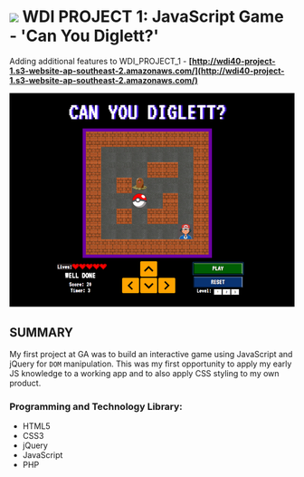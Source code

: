 # ![](https://ga-dash.s3.amazonaws.com/production/assets/logo-9f88ae6c9c3871690e33280fcf557f33.png) WDI PROJECT 1: JavaScript Game - 'Can You Diglett?'

Adding additional features to WDI_PROJECT_1 - **[http://wdi40-project-1.s3-website-ap-southeast-2.amazonaws.com/](http://wdi40-project-1.s3-website-ap-southeast-2.amazonaws.com/)**

![Game screenshot](images/README_files/screenshot_game.jpg)

## SUMMARY

My first project at GA was to build an interactive game using JavaScript and jQuery for `DOM` manipulation. This was my first opportunity to apply my early JS knowledge to a working app and to also apply CSS styling to my own product.

### Programming and Technology Library:

* HTML5
* CSS3
* jQuery
* JavaScript
* PHP
